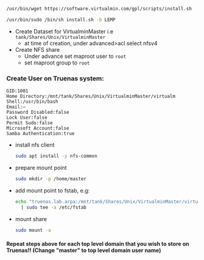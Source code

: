 ```bash
/usr/bin/wget https://software.virtualmin.com/gpl/scripts/install.sh
```

```bash
/usr/bin/sudo /bin/sh install.sh -b LEMP
```



- Create Dataset for VirtualminMaster i.e `tank/Shares/Unix/VirtualminMaster` 
  - at time of creation, under advanced>acl select nfsv4
- Create NFS share
  - Under advance set maproot user to `root`
  - set maproot group to `root`

### Create User on Truenas system:
```
GID:1001
Home Directory:/mnt/tank/Shares/Unix/VirtualminMaster/virtualm
Shell:/usr/bin/bash
Email:–
Password Disabled:false
Lock User:false
Permit Sudo:false
Microsoft Account:false
Samba Authentication:true
```

- install nfs client
  ```bash
  sudo apt install -y nfs-common
  ```
- prepare mount point
  ```bash
  sudo mkdir -p /home/master
  ```
- add mount point to fstab, e.g:
  ```bash
  echo "truenas.lab.arpa:/mnt/tank/Shares/Unix/VirtualminMaster/virtualm /home/master nfs  rw,async,noatime,hard   0    0" \
    | sudo tee -a /etc/fstab
  ```
 - mount share
   ```bash
   sudo mount -a
   ```
#### Repeat steps above for each top level domain that you wish to store on Truenas!! (Change "master" to top level domain user name)
